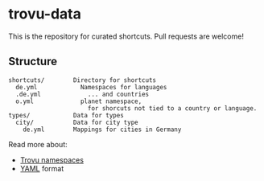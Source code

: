 # trovu-data

This is the repository for curated shortcuts. Pull requests are welcome!

## Structure

    shortcuts/        Directory for shortcuts 
      de.yml            Namespaces for languages
      .de.yml             ... and countries
      o.yml             planet namespace, 
                          for shorcuts not tied to a country or language. 
    types/            Data for types
      city/           Data for city type
        de.yml        Mappings for cities in Germany


Read more about:

- [Trovu namespaces](https://github.com/trovu/trovu.github.io/wiki/Namespaces)
- [YAML](https://en.wikipedia.org/wiki/YAML) format

